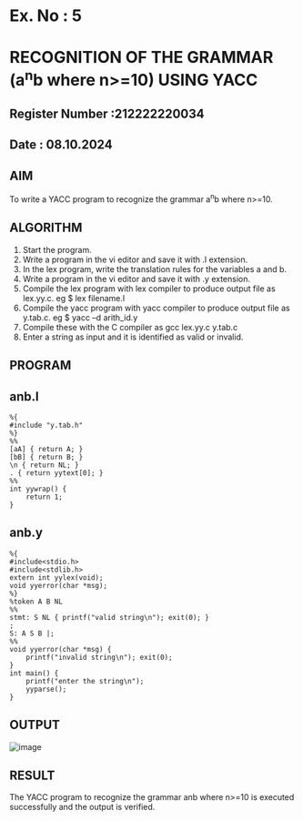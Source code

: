 # Ex. No : 5	
# RECOGNITION OF THE GRAMMAR (a<sup>n</sup>b where n>=10) USING YACC
## Register Number :212222220034
## Date : 08.10.2024

## AIM   
To write a YACC program to recognize the grammar a<sup>n</sup>b where n>=10.

## ALGORITHM
1.	Start the program.
2.	Write a program in the vi editor and save it with .l extension.
3.	In the lex program, write the translation rules for the variables a and b.
4.	Write a program in the vi editor and save it with .y extension.
5.	Compile the lex program with lex compiler to produce output file as lex.yy.c. eg $ lex filename.l
6.	Compile the yacc program with yacc compiler to produce output file as y.tab.c. eg $ yacc –d arith_id.y
7.	Compile these with the C compiler as gcc lex.yy.c y.tab.c
8.	Enter a string as input and it is identified as valid or invalid.
 
## PROGRAM
## anb.l
```
%{
#include "y.tab.h"
%}
%%
[aA] { return A; }
[bB] { return B; }
\n { return NL; }
. { return yytext[0]; }
%%
int yywrap() {
    return 1;
}
```
## anb.y
```
%{
#include<stdio.h>
#include<stdlib.h>
extern int yylex(void); 
void yyerror(char *msg); 
%}
%token A B NL
%%
stmt: S NL { printf("valid string\n"); exit(0); }
;
S: A S B |;
%%
void yyerror(char *msg) {
    printf("invalid string\n"); exit(0);
}
int main() {
    printf("enter the string\n");
    yyparse();
}
```
## OUTPUT 
![image](https://github.com/user-attachments/assets/0b576c92-e14e-4970-a8c4-ba599ad93118)

## RESULT
The YACC program to recognize the grammar anb where n>=10 is executed successfully and the output is verified.

